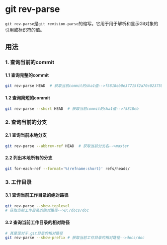 # git rev-parse

`git rev-parse`是`git revision-parse`的缩写。它用于用于解析和显示Git对象的引用或标识符的值。

## 用法

### 1. 查询当前的commit
#### 1.1 查询完整的commit
```bash
git rev-parse HEAD  # 获取当前commit的sha1值-->f5818eb0e37715f2a70c0237550e2e03fea9b6a4
```
#### 1.2 查询简短的commit
```bash
git rev-parse --short HEAD  # 获取当前commit的sha1值-->f5818eb
```

### 2. 查询当前的分支
#### 2.1 查询当前本地分支
```bash
git rev-parse --abbrev-ref HEAD  # 获取当前分支名-->master
```
#### 2.2 列出本地所有的分支
```bash
git for-each-ref --format='%(refname:short)' refs/heads/
```

### 3. 工作目录
#### 3.1 查询当前工作目录的绝对路径
```bash
git rev-parse --show-toplevel 
# 获取当前工作目录的绝对路径-->D:/docs/doc
```
#### 3.2 查询当前工作目录的相对路径
```bash
# 其是现对于.git目录的相对路径
git rev-parse --show-prefix # 获取当前工作目录的相对路径-->docs/doc
```